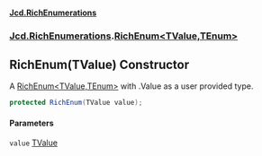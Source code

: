 #### [Jcd.RichEnumerations](index.md 'index')
### [Jcd.RichEnumerations](Jcd.RichEnumerations.md 'Jcd.RichEnumerations').[RichEnum&lt;TValue,TEnum&gt;](Jcd.RichEnumerations.RichEnum_TValue,TEnum_.md 'Jcd.RichEnumerations.RichEnum<TValue,TEnum>')

## RichEnum(TValue) Constructor

A [RichEnum&lt;TValue,TEnum&gt;](Jcd.RichEnumerations.RichEnum_TValue,TEnum_.md 'Jcd.RichEnumerations.RichEnum<TValue,TEnum>') with .Value as a user provided type.

```csharp
protected RichEnum(TValue value);
```
#### Parameters

<a name='Jcd.RichEnumerations.RichEnum_TValue,TEnum_.RichEnum(TValue).value'></a>

`value` [TValue](Jcd.RichEnumerations.RichEnum_TValue,TEnum_.md#Jcd.RichEnumerations.RichEnum_TValue,TEnum_.TValue 'Jcd.RichEnumerations.RichEnum<TValue,TEnum>.TValue')